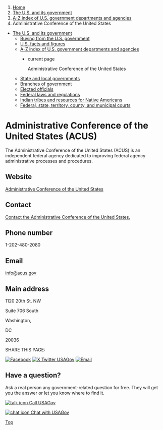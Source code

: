 1. [Home](/)
2. [The U.S. and its government](/about-the-us)
3. [A-Z index of U.S. government departments and agencies](/agency-index)
4. Administrative Conference of the United States

* [The U.S. and its government](/about-the-us)
  + [Buying from the U.S. government](/buy-from-government)
  + [U.S. facts and figures](/facts-figures)
  + [A-Z index of U.S. government departments and agencies](/agency-index)
    - current page

      Administrative Conference of the United States
  + [State and local governments](/state-local-governments)
  + [Branches of government](/branches-of-government)
  + [Elected officials](/elected-officials)
  + [Federal laws and regulations](/laws-and-regulations)
  + [Indian tribes and resources for Native Americans](/tribes)
  + [Federal, state, territory, county, and municipal courts](/courts)

Administrative Conference of the United States
(ACUS)
=====================================================

The Administrative Conference of the United States (ACUS) is an independent federal agency dedicated to improving federal agency administrative processes and procedures.

Website
-------

[Administrative Conference of the United States](https://www.acus.gov/)

Contact
-------

[Contact the Administrative Conference of the United States.](https://www.acus.gov/)

Phone number
------------

1-202-480-2080

Email
-----

[info@acus.gov](mailto:info@acus.gov)

Main address
------------

1120 20th St. NW
  

Suite 706 South
  

Washington,

DC

20036

SHARE THIS PAGE:

[![Facebook](/themes/custom/usagov/images/social-media-icons/Facebook_Icon.svg)](https://www.facebook.com/sharer/sharer.php?u=https://www.usa.gov/agencies/administrative-conference-of-the-united-states&v=3)
[![X Twitter USAGov](/themes/custom/usagov/images/social-media-icons/X_Twitter_Icon.svg?version=2)](https://twitter.com/intent/tweet?source=webclient&text=https://www.usa.gov/agencies/administrative-conference-of-the-united-states)
[![Email](/themes/custom/usagov/images/social-media-icons/Email_Icon.svg?version=2)](mailto:?subject=https://www.usa.gov/agencies/administrative-conference-of-the-united-states)

Have a question?
----------------

Ask a real person any government-related question for free. They will get you the answer or let you know where to find it.

[![talk icon](/themes/custom/usagov/images/ICONS_talk.png)
Call USAGov](/phone)

[![chat icon](/themes/custom/usagov/images/ICONS_chat.png)
Chat with USAGov](/chat)

[Top](#main-content)